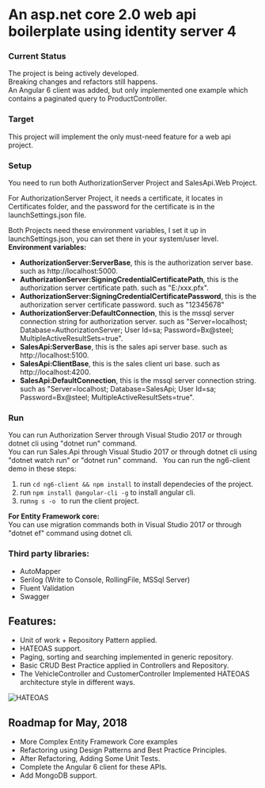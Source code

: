 # An asp.net core 2.0 web api boilerplate using identity server 4  

### Current Status  
The project is being actively developed.  
Breaking changes and refactors still happens.  
An Angular 6 client was added, but only implemented one example which contains a paginated query to ProductController.

### Target
This project will implement the only must-need feature for a web api project.  

### Setup  
You need to run both AuthorizationServer Project and SalesApi.Web Project.  

For AuthorizationServer Project, it needs a certificate, it locates in Certificates folder, and the password for the certificate is in the launchSettings.json file.  

Both Projects need these environment variables, I set it up in launchSettings.json, you can set there in your system/user level.  
**Environment variables:**   
* **AuthorizationServer:ServerBase**, this is the authorization server base. such as http://localhost:5000.   
* **AuthorizationServer:SigningCredentialCertificatePath**, this is the authorization server certificate path. such as "E:/xxx.pfx".  
* **AuthorizationServer:SigningCredentialCertificatePassword**, this is the authorization server certificate password. such as "12345678"  
* **AuthorizationServer:DefaultConnection**, this is the mssql server connection string for authorization server. such as "Server=localhost; Database=AuthorizationServer; User Id=sa; Password=Bx@steel; MultipleActiveResultSets=true".  
* **SalesApi:ServerBase**, this is the sales api server base. such as http://localhost:5100.     
* **SalesApi:ClientBase**, this is the sales client uri base. such as http://localhost:4200.  
* **SalesApi:DefaultConnection**, this is the mssql server connection string. such as "Server=localhost; Database=SalesApi; User Id=sa; Password=Bx@steel; MultipleActiveResultSets=true".  

### Run  
You can run Authorization Server through Visual Studio 2017 or through dotnet cli using "dotnet run" command.  
You can run Sales.Api through Visual Studio 2017 or through dotnet cli using "dotnet watch run" or "dotnet run" command.  
You can run the ng6-client demo in these steps:  
1. run ```cd ng6-client && npm install``` to install dependecies of the project.
2. run ```npm install @angular-cli -g``` to install angular cli.
3. run```ng s -o ``` to run the client project.

**For Entity Framework core:**  
You can use migration commands both in Visual Studio 2017 or through "dotnet ef" command using dotnet cli.  

### Third party libraries:  
* AutoMapper
* Serilog (Write to Console, RollingFile, MSSql Server)
* Fluent Validation
* Swagger

## Features:
* Unit of work + Repository Pattern applied.  
* HATEOAS support.
* Paging, sorting and searching implemented in generic repository.
* Basic CRUD Best Practice applied in Controllers and Repository. 
* The VehicleController and CustomerController Implemented HATEOAS architecture style in different ways.  

![HATEOAS](https://raw.githubusercontent.com/solenovex/asp.net-core-2.0-web-api-boilerplate/master/Screenshots/1.png)

## Roadmap for May, 2018
* More Complex Entity Framework Core examples
* Refactoring using Design Patterns and Best Practice Principles.
* After Refactoring, Adding Some Unit Tests.
* Complete the Angular 6 client for these APIs.
* Add MongoDB support.
